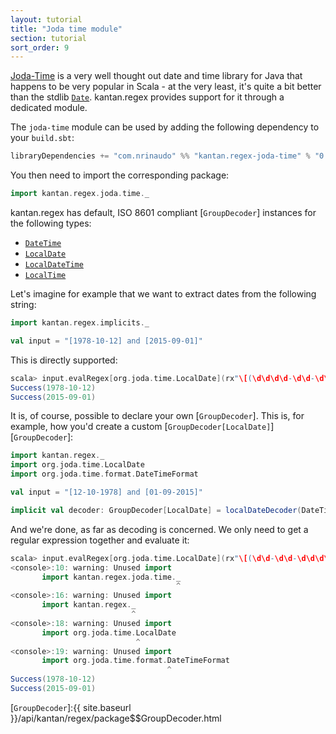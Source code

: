```yaml
---
layout: tutorial
title: "Joda time module"
section: tutorial
sort_order: 9
---
```

[Joda-Time](http://www.joda.org/joda-time/) is a very well thought out date and time library for Java that happens to
be very popular in Scala - at the very least, it's quite a bit better than the stdlib [`Date`]. kantan.regex provides
support for it through a dedicated module.

The `joda-time` module can be used by adding the following dependency to your `build.sbt`:

```scala
libraryDependencies += "com.nrinaudo" %% "kantan.regex-joda-time" % "0.3.2-SNAPSHOT"
```

You then need to import the corresponding package:

```scala
import kantan.regex.joda.time._
```

kantan.regex has default, ISO 8601 compliant [`GroupDecoder`] instances for the following types:

* [`DateTime`]
* [`LocalDate`]
* [`LocalDateTime`]
* [`LocalTime`]

Let's imagine for example that we want to extract dates from the following string:

```scala
import kantan.regex.implicits._

val input = "[1978-10-12] and [2015-09-01]"
```

This is directly supported:

```scala
scala> input.evalRegex[org.joda.time.LocalDate](rx"\[(\d\d\d\d-\d\d-\d\d)\]", 1).foreach(println _)
Success(1978-10-12)
Success(2015-09-01)
```

It is, of course, possible to declare your own [`GroupDecoder`]. This is, for example, how you'd create a custom
[`GroupDecoder[LocalDate]`][`GroupDecoder`]:

```scala
import kantan.regex._
import org.joda.time.LocalDate
import org.joda.time.format.DateTimeFormat

val input = "[12-10-1978] and [01-09-2015]"

implicit val decoder: GroupDecoder[LocalDate] = localDateDecoder(DateTimeFormat.forPattern("dd-MM-yyyy"))
```

And we're done, as far as decoding is concerned. We only need to get a regular expression together and evaluate it:

```scala
scala> input.evalRegex[org.joda.time.LocalDate](rx"\[(\d\d-\d\d-\d\d\d\d)\]", 1).foreach(println _)
<console>:10: warning: Unused import
       import kantan.regex.joda.time._
                                     ^
<console>:16: warning: Unused import
       import kantan.regex._
                           ^
<console>:18: warning: Unused import
       import org.joda.time.LocalDate
                            ^
<console>:19: warning: Unused import
       import org.joda.time.format.DateTimeFormat
                                   ^
Success(1978-10-12)
Success(2015-09-01)
```



[`Date`]:https://docs.oracle.com/javase/7/docs/api/java/util/Date.html
[`DateTime`]:http://joda-time.sourceforge.net/apidocs/org/joda/time/DateTime.html
[`LocalDate`]:http://joda-time.sourceforge.net/apidocs/org/joda/time/LocalDate.html
[`LocalDateTime`]:http://joda-time.sourceforge.net/apidocs/org/joda/time/LocalDateTime.html
[`LocalTime`]:http://joda-time.sourceforge.net/apidocs/org/joda/time/LocalTime.html
[`DateTimeFormat`]:http://joda-time.sourceforge.net/apidocs/org/joda/time/format/DateTimeFormat.html
[`GroupDecoder`]:{{ site.baseurl }}/api/kantan/regex/package$$GroupDecoder.html

